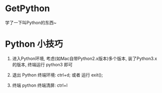 # GetPython
学了一下叫Python的东西~


# Python 小技巧
1. 进入Python环境, 考虑(如Mac自带Python2.x版本)多个版本, 装了Python3.x的版本, 终端运行 python3 即可

2. 退出 Python 终端环境: ctrl+d; 或者 运行 exit();

3. 终端 python 终端清屏: ctrl+l  




